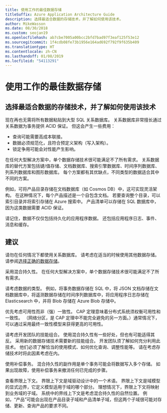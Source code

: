```yaml
---
title: 使用工作的最佳数据存储
titleSuffix: Azure Application Architecture Guide
description: 选择最适合数据的存储技术，并了解如何使用该技术。
author: MikeWasson
ms.date: 08/30/2018
ms.custom: seojan19
ms.openlocfilehash: ab7cbe7005a00bcc2bfd7bad97f3eaf125f53e12
ms.sourcegitcommit: 1f4cdb08fe73b1956e164ad692f792f9f635b409
ms.translationtype: HT
ms.contentlocale: zh-CN
ms.lasthandoff: 01/08/2019
ms.locfileid: "54113291"
---
```

# <a name="use-the-best-data-store-for-the-job"></a>使用工作的最佳数据存储

## <a name="pick-the-storage-technology-that-is-the-best-fit-for-your-data-and-how-it-will-be-used"></a>选择最适合数据的存储技术，并了解如何使用该技术

现在再也无需将所有数据粘贴到大型 SQL 关系数据库。 关系数据库非常擅长通过关系数据为事务提供 ACID 保证。 但这会产生一些费用：

- 查询可能需要高成本联接。
- 数据必须规范化，且符合预定义架构（写入架构）。
- 锁定争用可能会对性能产生影响。

在任何大型解决方案中，单个数据存储技术很可能满足不了所有需求。 关系数据库的替代方案包括键/值存储、文档数据库、搜索引擎数据库、时间序列数据库、列系列数据库和图形数据库。 每个方案都有其优缺点，不同类型的数据适合其中不同的方案。

例如，可将产品目录存储在文档数据库（如 Cosmos DB）中，这可实现灵活架构。 在这种情况下，每个产品描述是一个自包含文档。 若要查询整个目录，可以索引目录并将索引存储在 Azure 搜索中。 产品清单可以存储在 SQL 数据库中，因为这类数据需要 ACID 保证。

请记住，数据不仅仅包括持久化的应用程序数据。 还包括应用程序日志、事件、消息和缓存。

## <a name="recommendations"></a>建议

请勿在任何情况下都使用关系数据库。 请考虑在适当的时候使用其他数据存储。 请参阅[选择正确的数据存储][data-store-overview]。

采用混合持久性。 在任何大型解决方案中，单个数据存储技术很可能满足不了所有需求。

请考虑数据的类型。 例如，将事务数据存储在 SQL 中，将 JSON 文档存储在文档数据库中，将遥测数据存储在时间序列数据库中，将应用程序日志存储在 Elasticsearch 中，并将 Blob 存储在 Azure Blob 存储中。

优先考虑可用性而非（强）一致性。 CAP 定理意味着分布式系统须权衡可用性和一致性。 （网络分区，是 CAP 定理中不能完全避免的另一方面。）通常情况下，可以通过采用最终一致性模型来获得更高的可用性。

请考虑开发团队的技能组合。 使用混合持久性有一些好处，但也有可能适得其反。 采用新的数据存储技术需要新的技能组合。 开发团队须了解如何充分利用此技术。 他们必须了解恰当的使用模式、如何优化查询、调整性能等。 请在考虑存储技术时将此因素考虑在内。

使用补偿事务。 混合持久性的副作用是单个事务可能会将数据写入多个存储。 如果出现故障，使用补偿事务来撤消任何已完成的步骤。

查看界限上下文。 界限上下文是域驱动设计中的一个术语。 界限上下文是域模型的显式边界，它定义模型适用于域的哪个部分。 理想情况下，界限上下文将映射到业务域的子域。 系统中的界线上下文是考虑混合持久性的自然位置。 例如，“产品”可能会出现在产品目录子域和产品清单子域，但这两个子域很可能对存储、更新、查询产品的要求不同。

[data-store-overview]: ../technology-choices/data-store-overview.md
